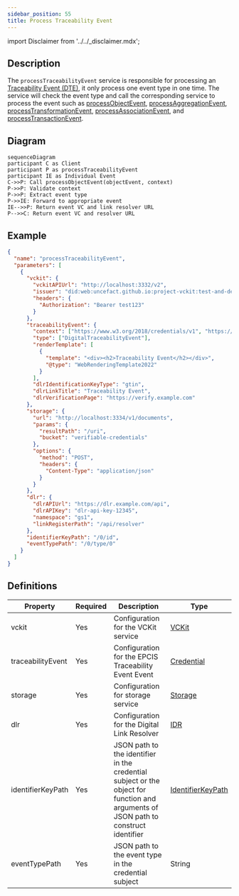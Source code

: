 ```yaml
---
sidebar_position: 55
title: Process Traceability Event
---
```


import Disclaimer from '../../\_disclaimer.mdx';

<Disclaimer />

## Description

The `processTraceabilityEvent` service is responsible for processing an [Traceability Event (DTE)](https://uncefact.github.io/spec-untp/docs/specification/DigitalTraceabilityEvents), it only process one event type in one time. The service will check the event type and call the corresponding service to process the event such as [processObjectEvent](/docs/mock-apps/services/process-object-event), [processAggregationEvent](/docs/mock-apps/services/process-aggregation-event), [processTransformationEvent](/docs/mock-apps/services/process-transformation-event), [processAssociationEvent](/docs/mock-apps/services/process-association-event), and [processTransactionEvent](/docs/mock-apps/services/process-transaction-event).

## Diagram

```mermaid
sequenceDiagram
participant C as Client
participant P as processTraceabilityEvent
participant IE as Individual Event
C->>P: Call processObjectEvent(objectEvent, context)
P->>P: Validate context
P->>P: Extract event type
P->>IE: Forward to appropriate event
IE-->>P: Return event VC and link resolver URL
P-->>C: Return event VC and resolver URL
```

## Example

```json
{
  "name": "processTraceabilityEvent",
  "parameters": [
    {
      "vckit": {
        "vckitAPIUrl": "http://localhost:3332/v2",
        "issuer": "did:web:uncefact.github.io:project-vckit:test-and-development",
        "headers": {
          "Authorization": "Bearer test123"
        }
      },
      "traceabilityEvent": {
        "context": ["https://www.w3.org/2018/credentials/v1", "https://gs1.org/voc/"],
        "type": ["DigitalTraceabilityEvent"],
        "renderTemplate": [
          {
            "template": "<div><h2>Traceability Event</h2></div>",
            "@type": "WebRenderingTemplate2022"
          }
        ],
        "dlrIdentificationKeyType": "gtin",
        "dlrLinkTitle": "Traceability Event",
        "dlrVerificationPage": "https://verify.example.com"
      },
      "storage": {
        "url": "http://localhost:3334/v1/documents",
        "params": {
          "resultPath": "/uri",
          "bucket": "verifiable-credentials"
        },
        "options": {
          "method": "POST",
          "headers": {
            "Content-Type": "application/json"
          }
        }
      },
      "dlr": {
        "dlrAPIUrl": "https://dlr.example.com/api",
        "dlrAPIKey": "dlr-api-key-12345",
        "namespace": "gs1",
        "linkRegisterPath": "/api/resolver"
      },
      "identifierKeyPath": "/0/id",
      "eventTypePath": "/0/type/0"
    }
  ]
}
```

## Definitions

| Property          | Required | Description                                                                                                                         | Type                                                            |
| ----------------- | -------- | ----------------------------------------------------------------------------------------------------------------------------------- | --------------------------------------------------------------- |
| vckit             | Yes      | Configuration for the VCKit service                                                                                                 | [VCKit](/docs/mock-apps/common/vckit)                           |
| traceabilityEvent | Yes      | Configuration for the EPCIS Traceability Event Event                                                                                | [Credential](/docs/mock-apps/common/credential)                 |
| storage           | Yes      | Configuration for storage service                                                                                                   | [Storage](/docs/mock-apps/common/storage)                       |
| dlr               | Yes      | Configuration for the Digital Link Resolver                                                                                         | [IDR](/docs/mock-apps/common/idr)                               |
| identifierKeyPath | Yes      | JSON path to the identifier in the credential subject or the object for function and arguments of JSON path to construct identifier | [IdentifierKeyPath](/docs/mock-apps/common/identifier-key-path) |
| eventTypePath     | Yes      | JSON path to the event type in the credential subject                                                                               | String                                                          |
